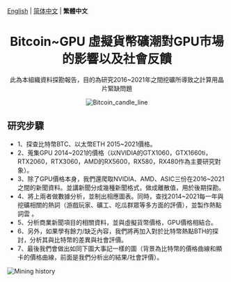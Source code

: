 [English](./README.md) |  [简体中文](./README.zh-CN.md) | **繁體中文**
<h1 align="center">Bitcoin~GPU 虛擬貨幣礦潮對GPU市場的影響以及社會反饋</h1>

<div align="center">

此為本組織資料探勘報告，目的為研究2016~2021年之間挖礦所導致之計算用晶片緊缺問題

![Bitcoin_candle_line](https://github.com/showhandss/Bitcoin-GPU_prise/raw/master/Bitcoin_candle_line.png)

</div>

## 研究步驟

- 1、探查比特幣BTC、以太幣ETH 2015~2021價格。
- 2、蒐集GPU 2014~2021的價格（以NVIDIA的GTX1060，GTX1660ti，RTX2060，RTX3060，AMD的RX5600，RX580，RX480作為主要研究對象）。
- 3、除了GPU價格本身，我們還爬取NVIDIA、AMD、ASIC三份在2016~2021之間的新聞資料。並講新聞分成幾種新聞格式，做成離散值，用於後期探勘。
- 4、將上兩者做數據分析，並制出相應圖表。同時，查找2014~2021每一年與挖礦相關的熱詞（游戲玩家、礦工、吃瓜群眾等多方面的評價），並製作熱點詞雲 。
- 5、分析商業新聞項目的相關資料，並與虛擬貨幣價格，GPU價格相結合。
- 6、另外，如果學有餘力/缺乏內容，我們將再加入對於比特幣熱點BTH的探討，分析其與比特幣的差異與社會評價。
- 7、最後我們會做出如同下圖大事記一樣的圖（背景為比特幣的價格曲線和顯卡的價格曲線，前面是我們分析出的結果/社會評價）。

![Mining history](https://github.com/showhandss/Bitcoin-GPU_prise/raw/master/640-4.jpeg)
